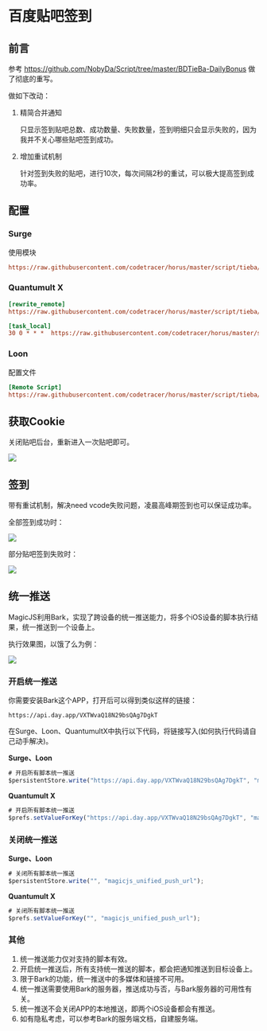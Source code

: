 # 百度贴吧签到

## 前言

参考 https://github.com/NobyDa/Script/tree/master/BDTieBa-DailyBonus 做了彻底的重写。

做如下改动：

1. 精简合并通知

   只显示签到贴吧总数、成功数量、失败数量，签到明细只会显示失败的，因为我并不关心哪些贴吧签到成功。

2. 增加重试机制

   针对签到失败的贴吧，进行10次，每次间隔2秒的重试，可以极大提高签到成功率。


## 配置

### Surge

使用模块

```ini
https://raw.githubusercontent.com/codetracer/horus/master/script/tieba/tieba_checkin.sgmodule
```

### Quantumult X

```ini
[rewrite_remote]
https://raw.githubusercontent.com/codetracer/horus/master/script/tieba/tieba_checkin.qxrewrite, tag=贴吧_获取Cookie, update-interval=86400, opt-parser=false, enabled=true

[task_local]
30 0 * * *  https://raw.githubusercontent.com/codetracer/horus/master/script/tieba/tieba_checkin.js, tag=贴吧_每日签到, enabled=true
```

### Loon

配置文件

```ini
[Remote Script]
https://raw.githubusercontent.com/codetracer/horus/master/script/tieba/tieba_checkin.loonscript, tag=贴吧_每日签到, enabled=true
```

## 获取Cookie

关闭贴吧后台，重新进入一次贴吧即可。

![](https://github.com/codetracer/horus/blob/master/script/tieba/images/03.jpg?raw=true)

## 签到

带有重试机制，解决need vcode失败问题，凌晨高峰期签到也可以保证成功率。

全部签到成功时：

![](https://github.com/codetracer/horus/blob/master/script/tieba/images/01.jpg?raw=true)

部分贴吧签到失败时：

![](https://github.com/codetracer/horus/blob/master/script/tieba/images/02.jpg?raw=true)

## 统一推送

MagicJS利用Bark，实现了跨设备的统一推送能力，将多个iOS设备的脚本执行结果，统一推送到一个设备上。

执行效果图，以饿了么为例：

![](https://raw.githubusercontent.com/codetracer/horus/master/script/eleme/images/bark.jpg)

### 开启统一推送

你需要安装Bark这个APP，打开后可以得到类似这样的链接：

```http
https://api.day.app/VXTWvaQ18N29bsQAg7DgkT
```

在Surge、Loon、QuantumultX中执行以下代码，将链接写入(如何执行代码请自己动手解决)。

**Surge、Loon**

```javascript
# 开启所有脚本统一推送
$persistentStore.write("https://api.day.app/VXTWvaQ18N29bsQAg7DgkT", "magicjs_unified_push_url");
```

**Quantumult X**

```javascript
# 开启所有脚本统一推送
$prefs.setValueForKey("https://api.day.app/VXTWvaQ18N29bsQAg7DgkT", "magicjs_unified_push_url");
```

### 关闭统一推送

**Surge、Loon**

```javascript
# 关闭所有脚本统一推送
$persistentStore.write("", "magicjs_unified_push_url");
```

**Quantumult X**

```javascript
# 关闭所有脚本统一推送
$prefs.setValueForKey("", "magicjs_unified_push_url");
```

### 其他

1. 统一推送能力仅对支持的脚本有效。
2. 开启统一推送后，所有支持统一推送的脚本，都会把通知推送到目标设备上。
3. 限于Bark的功能，统一推送中的多媒体和链接不可用。
4. 统一推送需要使用Bark的服务器，推送成功与否，与Bark服务器的可用性有关。
5. 统一推送不会关闭APP的本地推送，即两个iOS设备都会有推送。
6. 如有隐私考虑，可以参考Bark的服务端文档，自建服务端。